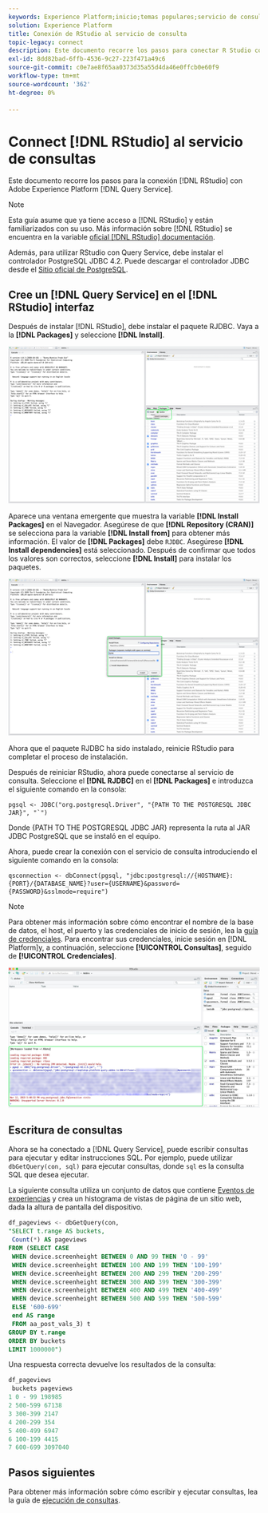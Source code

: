 ```yaml
---
keywords: Experience Platform;inicio;temas populares;servicio de consulta;servicio de consulta;RStudio;estudio;conexión al servicio de consulta;
solution: Experience Platform
title: Conexión de RStudio al servicio de consulta
topic-legacy: connect
description: Este documento recorre los pasos para conectar R Studio con Adobe Experience Platform Query Service.
exl-id: 8dd82bad-6ffb-4536-9c27-223f471a49c6
source-git-commit: c0e7ae8f65aa0373d35a55d4da46e0ffcb0e60f9
workflow-type: tm+mt
source-wordcount: '362'
ht-degree: 0%

---
```


# Connect [!DNL RStudio] al servicio de consultas

Este documento recorre los pasos para la conexión [!DNL RStudio] con Adobe Experience Platform [!DNL Query Service].

>[!NOTE]
>
> Esta guía asume que ya tiene acceso a [!DNL RStudio] y están familiarizados con su uso. Más información sobre [!DNL RStudio] se encuentra en la variable [oficial [!DNL RStudio] documentación](https://rstudio.com/products/rstudio/).
> 
> Además, para utilizar RStudio con Query Service, debe instalar el controlador PostgreSQL JDBC 4.2. Puede descargar el controlador JDBC desde el [Sitio oficial de PostgreSQL](https://jdbc.postgresql.org/download.html).

## Cree un [!DNL Query Service] en el [!DNL RStudio] interfaz

Después de instalar [!DNL RStudio], debe instalar el paquete RJDBC. Vaya a la **[!DNL Packages]** y seleccione **[!DNL Install]**.

![](../images/clients/rstudio/install-package.png)

Aparece una ventana emergente que muestra la variable **[!DNL Install Packages]** en el Navegador. Asegúrese de que **[!DNL Repository (CRAN)]** se selecciona para la variable **[!DNL Install from]** para obtener más información. El valor de **[!DNL Packages]** debe `RJDBC`. Asegúrese **[!DNL Install dependencies]** está seleccionado. Después de confirmar que todos los valores son correctos, seleccione **[!DNL Install]** para instalar los paquetes.

![](../images/clients/rstudio/install-jrdbc.png)

Ahora que el paquete RJDBC ha sido instalado, reinicie RStudio para completar el proceso de instalación.

Después de reiniciar RStudio, ahora puede conectarse al servicio de consulta. Seleccione el **[!DNL RJDBC]** en el **[!DNL Packages]** e introduzca el siguiente comando en la consola:

```console
pgsql <- JDBC("org.postgresql.Driver", "{PATH TO THE POSTGRESQL JDBC JAR}", "`")
```

Donde {PATH TO THE POSTGRESQL JDBC JAR} representa la ruta al JAR JDBC PostgreSQL que se instaló en el equipo.

Ahora, puede crear la conexión con el servicio de consulta introduciendo el siguiente comando en la consola:

```console
qsconnection <- dbConnect(pgsql, "jdbc:postgresql://{HOSTNAME}:{PORT}/{DATABASE_NAME}?user={USERNAME}&password={PASSWORD}&sslmode=require")
```

>[!NOTE]
>
>Para obtener más información sobre cómo encontrar el nombre de la base de datos, el host, el puerto y las credenciales de inicio de sesión, lea la [guía de credenciales](../ui/credentials.md). Para encontrar sus credenciales, inicie sesión en [!DNL Platform]y, a continuación, seleccione **[!UICONTROL Consultas]**, seguido de **[!UICONTROL Credenciales]**.

![](../images/clients/rstudio/connection-rjdbc.png)

## Escritura de consultas

Ahora se ha conectado a [!DNL Query Service], puede escribir consultas para ejecutar y editar instrucciones SQL. Por ejemplo, puede utilizar `dbGetQuery(con, sql)` para ejecutar consultas, donde `sql` es la consulta SQL que desea ejecutar.

La siguiente consulta utiliza un conjunto de datos que contiene [Eventos de experiencias](../sample-queries/experience-event.md) y crea un histograma de vistas de página de un sitio web, dada la altura de pantalla del dispositivo.

```sql
df_pageviews <- dbGetQuery(con,
"SELECT t.range AS buckets, 
 Count(*) AS pageviews 
FROM (SELECT CASE 
 WHEN device.screenheight BETWEEN 0 AND 99 THEN '0 - 99' 
 WHEN device.screenheight BETWEEN 100 AND 199 THEN '100-199' 
 WHEN device.screenheight BETWEEN 200 AND 299 THEN '200-299' 
 WHEN device.screenheight BETWEEN 300 AND 399 THEN '300-399' 
 WHEN device.screenheight BETWEEN 400 AND 499 THEN '400-499' 
 WHEN device.screenheight BETWEEN 500 AND 599 THEN '500-599' 
 ELSE '600-699' 
 end AS range 
 FROM aa_post_vals_3) t 
GROUP BY t.range 
ORDER BY buckets 
LIMIT 1000000")
```

Una respuesta correcta devuelve los resultados de la consulta:

```r
df_pageviews
 buckets pageviews
1 0 - 99 198985
2 500-599 67138
3 300-399 2147
4 200-299 354
5 400-499 6947
6 100-199 4415
7 600-699 3097040
```

## Pasos siguientes

Para obtener más información sobre cómo escribir y ejecutar consultas, lea la guía de [ejecución de consultas](../best-practices/writing-queries.md).
